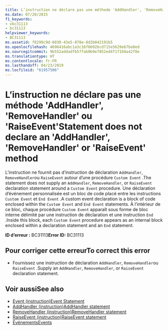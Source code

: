 ```yaml
---
title: L’instruction ne déclare pas une méthode 'AddHandler', 'RemoveHandler' ou 'RaiseEvent'
ms.date: 07/20/2015
f1_keywords:
- vbc31113
- bc31113
helpviewer_keywords:
- BC31113
ms.assetid: f8299c9d-6030-43e5-878e-8d2b042191b5
ms.openlocfilehash: 4696416abc1a3c16f6692bcd715e5629e67be8ed
ms.sourcegitcommit: 9b552addadfb57fab0b9e7852ed4f1f1b8a42f8e
ms.translationtype: HT
ms.contentlocale: fr-FR
ms.lasthandoff: 04/23/2019
ms.locfileid: "61957506"
---
```

# <a name="statement-does-not-declare-an-addhandler-removehandler-or-raiseevent-method"></a><span data-ttu-id="ad603-102">L’instruction ne déclare pas une méthode 'AddHandler', 'RemoveHandler' ou 'RaiseEvent'</span><span class="sxs-lookup"><span data-stu-id="ad603-102">Statement does not declare an 'AddHandler', 'RemoveHandler' or 'RaiseEvent' method</span></span>
<span data-ttu-id="ad603-103">L’instruction ne fournit pas d’instruction de déclaration `AddHandler`, `RemoveHandler`ou `RaiseEvent` autour d’une procédure `Custom Event` .</span><span class="sxs-lookup"><span data-stu-id="ad603-103">The statement does not supply an `AddHandler`, `RemoveHandler`, or `RaiseEvent` declaration statement around a `Custom Event` procedure.</span></span> <span data-ttu-id="ad603-104">Une déclaration d’événement personnalisée est un bloc de code placé entre les instructions `Custom Event` et `End Event` .</span><span class="sxs-lookup"><span data-stu-id="ad603-104">A custom event declaration is a block of code enclosed within the `Custom Event` and `End Event` statements.</span></span> <span data-ttu-id="ad603-105">À l’intérieur de ce bloc, chaque procédure `Custom Event` apparaît sous forme de bloc interne délimité par une instruction de déclaration et une instruction `End` .</span><span class="sxs-lookup"><span data-stu-id="ad603-105">Inside this block, each `Custom Event` procedure appears as an internal block enclosed within a declaration statement and an `End` statement.</span></span>  
  
 <span data-ttu-id="ad603-106">**ID d’erreur :** BC31113</span><span class="sxs-lookup"><span data-stu-id="ad603-106">**Error ID:** BC31113</span></span>  
  
## <a name="to-correct-this-error"></a><span data-ttu-id="ad603-107">Pour corriger cette erreur</span><span class="sxs-lookup"><span data-stu-id="ad603-107">To correct this error</span></span>  
  
- <span data-ttu-id="ad603-108">Fournissez une instruction de déclaration `AddHandler`, `RemoveHandler`ou `RaiseEvent` .</span><span class="sxs-lookup"><span data-stu-id="ad603-108">Supply an `AddHandler`, `RemoveHandler`, or `RaiseEvent` declaration statement.</span></span>  
  
## <a name="see-also"></a><span data-ttu-id="ad603-109">Voir aussi</span><span class="sxs-lookup"><span data-stu-id="ad603-109">See also</span></span>

- [<span data-ttu-id="ad603-110">Event (instruction)</span><span class="sxs-lookup"><span data-stu-id="ad603-110">Event Statement</span></span>](../../visual-basic/language-reference/statements/event-statement.md)
- [<span data-ttu-id="ad603-111">AddHandler (instruction)</span><span class="sxs-lookup"><span data-stu-id="ad603-111">AddHandler statement</span></span>](~/docs/visual-basic/language-reference/statements/addhandler-statement.md)
- [<span data-ttu-id="ad603-112">RemoveHandler (instruction)</span><span class="sxs-lookup"><span data-stu-id="ad603-112">RemoveHandler statement</span></span>](~/docs/visual-basic/language-reference/statements/removehandler-statement.md)
- [<span data-ttu-id="ad603-113">RaiseEvent (instruction)</span><span class="sxs-lookup"><span data-stu-id="ad603-113">RaiseEvent statement</span></span>](~/docs/visual-basic/language-reference/statements/raiseevent-statement.md)
- [<span data-ttu-id="ad603-114">Événements</span><span class="sxs-lookup"><span data-stu-id="ad603-114">Events</span></span>](../../visual-basic/programming-guide/language-features/events/index.md)
